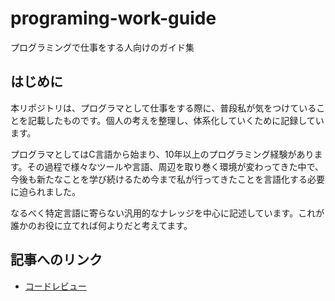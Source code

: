 # programing-work-guide
プログラミングで仕事をする人向けのガイド集

## はじめに

本リポジトリは、プログラマとして仕事をする際に、普段私が気をつけていることを記載したものです。個人の考えを整理し、体系化していくために記録しています。

プログラマとしてはC言語から始まり、10年以上のプログラミング経験があります。その過程で様々なツールや言語、周辺を取り巻く環境が変わってきた中で、今後も新たなことを学び続けるため今まで私が行ってきたことを言語化する必要に迫られました。

なるべく特定言語に寄らない汎用的なナレッジを中心に記述しています。これが誰かのお役に立てれば何よりだと考えてます。


## 記事へのリンク

- [コードレビュー](./code-review/README.md)

